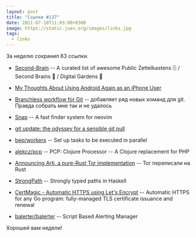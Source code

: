 ```yaml
---
layout: post
title: "Ссылки #137"
date: 2021-07-10T11:03:00+0300
image: https://static.juev.org/images/links.jpg
tags:
  - links
---
```

За неделю сохранил 63 ссылки.

* [Second-Brain](https://github.com/KasperZutterman/Second-Brain) -- A curated list of awesome Public Zettelkastens 🗄️ / Second Brains 🧠 / Digital Gardens 🌱

* [My Thoughts About Using Android Again as an iPhone User](https://christine.website/blog/android-thoughts-2021-07-03)

* [Branchless workflow for Git](https://github.com/arxanas/git-branchless) -- добавляет ряд новых команд для git. Правда собрать мне так и не удалось

* [Snap](https://github.com/camspiers/snap) -- A fast finder system for neovim

* [git update: the odyssey for a sensible git pull](https://felipec.wordpress.com/2021/07/05/git-update/)

* [bep/workers](https://github.com/bep/workers) -- Set up tasks to be executed in parallel

* [alekcz/pcp](https://github.com/alekcz/pcp) -- PCP: Clojure Processor -- A Clojure replacement for PHP

* [Announcing Arti, a pure-Rust Tor implementation](https://blog.torproject.org/announcing-arti) -- Tor переписали на Rust

* [StrongPath](https://github.com/wasp-lang/strong-path) -- Strongly typed paths in Haskell

* [CertMagic - Automatic HTTPS using Let's Encrypt](https://github.com/caddyserver/certmagic) -- Automatic HTTPS for any Go program: fully-managed TLS certificate issuance and renewal

* [balerter/balerter](https://github.com/balerter/balerter) -- Script Based Alerting Manager

Хорошей вам недели!
